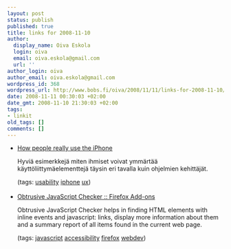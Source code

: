 ```yaml
---
layout: post
status: publish
published: true
title: links for 2008-11-10
author:
  display_name: Oiva Eskola
  login: oiva
  email: oiva.eskola@gmail.com
  url: ''
author_login: oiva
author_email: oiva.eskola@gmail.com
wordpress_id: 368
wordpress_url: http://www.bobs.fi/oiva/2008/11/11/links-for-2008-11-10/
date: 2008-11-11 00:30:03 +02:00
date_gmt: 2008-11-10 21:30:03 +02:00
tags:
- linkit
old_tags: []
comments: []
---
```

<ul class="delicious">
<li>
<div class="delicious-link"><a href="http://www.slideshare.net/createwithcontext/how-people-really-use-the-iphone-presentation/">How people really use the iPhone</a></div></p>
<div class="delicious-extended">Hyviä esimerkkejä miten ihmiset voivat ymmärtää käyttöliittymäelementtejä täysin eri tavalla kuin ohjelmien kehittäjät.</div></p>
<div class="delicious-tags">(tags: <a href="http://delicious.com/oiva/usability">usability</a> <a href="http://delicious.com/oiva/iphone">iphone</a> <a href="http://delicious.com/oiva/ux">ux</a>)</div><br />
            </li>
<li>
<div class="delicious-link"><a href="https://addons.mozilla.org/en-US/firefox/addon/9505">Obtrusive JavaScript Checker :: Firefox Add-ons</a></div></p>
<div class="delicious-extended">Obtrusive JavaScript Checker helps in finding HTML elements with inline events and javascript: links, display more information about them and a summary report of all items found in the current web page.</div></p>
<div class="delicious-tags">(tags: <a href="http://delicious.com/oiva/javascript">javascript</a> <a href="http://delicious.com/oiva/accessibility">accessibility</a> <a href="http://delicious.com/oiva/firefox">firefox</a> <a href="http://delicious.com/oiva/webdev">webdev</a>)</div><br />
            </li></ul>
